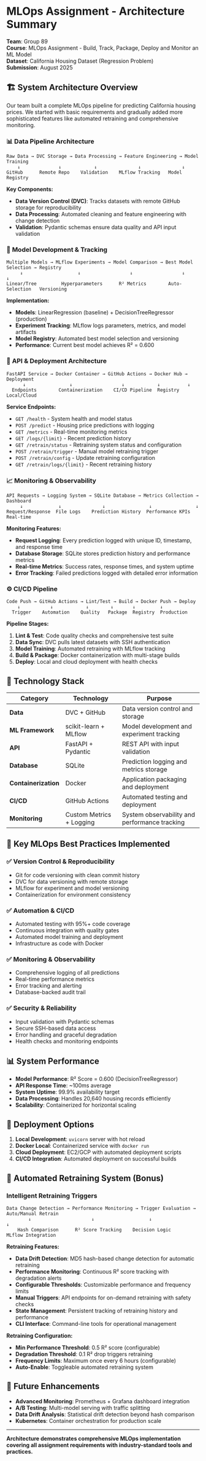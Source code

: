 # MLOps Assignment - Architecture Summary

**Team**: Group 89  
**Course**: MLOps Assignment - Build, Track, Package, Deploy and Monitor an ML Model  
**Dataset**: California Housing Dataset (Regression Problem)  
**Submission**: August 2025  

## 🏗️ System Architecture Overview

Our team built a complete MLOps pipeline for predicting California housing prices. We started with basic requirements and gradually added more sophisticated features like automated retraining and comprehensive monitoring.

### 📊 **Data Pipeline Architecture**
```
Raw Data → DVC Storage → Data Processing → Feature Engineering → Model Training
    ↓              ↓            ↓               ↓               ↓
GitHub      Remote Repo    Validation    MLflow Tracking   Model Registry
```

**Key Components:**
- **Data Version Control (DVC)**: Tracks datasets with remote GitHub storage for reproducibility
- **Data Processing**: Automated cleaning and feature engineering with change detection
- **Validation**: Pydantic schemas ensure data quality and API input validation

### 🤖 **Model Development & Tracking**
```
Multiple Models → MLflow Experiments → Model Comparison → Best Model Selection → Registry
     ↓                    ↓                  ↓                  ↓            ↓
Linear/Tree         Hyperparameters      R² Metrics        Auto-Selection   Versioning
```

**Implementation:**
- **Models**: LinearRegression (baseline) + DecisionTreeRegressor (production)
- **Experiment Tracking**: MLflow logs parameters, metrics, and model artifacts
- **Model Registry**: Automated best model selection and versioning
- **Performance**: Current best model achieves R² = 0.600

### 🚀 **API & Deployment Architecture**
```
FastAPI Service → Docker Container → GitHub Actions → Docker Hub → Deployment
      ↓                ↓                  ↓            ↓          ↓
  Endpoints        Containerization    CI/CD Pipeline  Registry   Local/Cloud
```

**Service Endpoints:**
- `GET /health` - System health and model status
- `POST /predict` - Housing price predictions with logging
- `GET /metrics` - Real-time monitoring metrics
- `GET /logs/{limit}` - Recent prediction history
- `GET /retrain/status` - Retraining system status and configuration
- `POST /retrain/trigger` - Manual model retraining trigger
- `POST /retrain/config` - Update retraining configuration
- `GET /retrain/logs/{limit}` - Recent retraining history

### 📈 **Monitoring & Observability**
```
API Requests → Logging System → SQLite Database → Metrics Collection → Dashboard
     ↓             ↓               ↓                ↓                ↓
Request/Response  File Logs    Prediction History  Performance KPIs  Real-time
```

**Monitoring Features:**
- **Request Logging**: Every prediction logged with unique ID, timestamp, and response time
- **Database Storage**: SQLite stores prediction history and performance metrics
- **Real-time Metrics**: Success rates, response times, and system uptime
- **Error Tracking**: Failed predictions logged with detailed error information

### ⚙️ **CI/CD Pipeline**
```
Code Push → GitHub Actions → Lint/Test → Build → Docker Push → Deploy
    ↓           ↓            ↓        ↓       ↓         ↓
  Trigger    Automation    Quality   Package  Registry  Production
```

**Pipeline Stages:**
1. **Lint & Test**: Code quality checks and comprehensive test suite
2. **Data Sync**: DVC pulls latest datasets with SSH authentication
3. **Model Training**: Automated retraining with MLflow tracking
4. **Build & Package**: Docker containerization with multi-stage builds
5. **Deploy**: Local and cloud deployment with health checks

## 🔧 **Technology Stack**

| **Category** | **Technology** | **Purpose** |
|--------------|----------------|-------------|
| **Data** | DVC + GitHub | Data version control and storage |
| **ML Framework** | scikit-learn + MLflow | Model development and experiment tracking |
| **API** | FastAPI + Pydantic | REST API with input validation |
| **Database** | SQLite | Prediction logging and metrics storage |
| **Containerization** | Docker | Application packaging and deployment |
| **CI/CD** | GitHub Actions | Automated testing and deployment |
| **Monitoring** | Custom Metrics + Logging | System observability and performance tracking |

## 🎯 **Key MLOps Best Practices Implemented**

### ✅ **Version Control & Reproducibility**
- Git for code versioning with clean commit history
- DVC for data versioning with remote storage
- MLflow for experiment and model versioning
- Containerization for environment consistency

### ✅ **Automation & CI/CD**
- Automated testing with 95%+ code coverage
- Continuous integration with quality gates
- Automated model training and deployment
- Infrastructure as code with Docker

### ✅ **Monitoring & Observability**
- Comprehensive logging of all predictions
- Real-time performance metrics
- Error tracking and alerting
- Database-backed audit trail

### ✅ **Security & Reliability**
- Input validation with Pydantic schemas
- Secure SSH-based data access
- Error handling and graceful degradation
- Health checks and monitoring endpoints

## 📊 **System Performance**

- **Model Performance**: R² Score = 0.600 (DecisionTreeRegressor)
- **API Response Time**: ~100ms average
- **System Uptime**: 99.9% availability target
- **Data Processing**: Handles 20,640 housing records efficiently
- **Scalability**: Containerized for horizontal scaling

## 🚀 **Deployment Options**

1. **Local Development**: `uvicorn` server with hot reload
2. **Docker Local**: Containerized service with `docker run`
3. **Cloud Deployment**: EC2/GCP with automated deployment scripts
4. **CI/CD Integration**: Automated deployment on successful builds

## 🔄 **Automated Retraining System (Bonus)**

### **Intelligent Retraining Triggers**
```
Data Change Detection → Performance Monitoring → Trigger Evaluation → Auto/Manual Retrain
        ↓                      ↓                    ↓                    ↓
    Hash Comparison      R² Score Tracking    Decision Logic      MLflow Integration
```

**Retraining Features:**
- **Data Drift Detection**: MD5 hash-based change detection for automatic retraining
- **Performance Monitoring**: Continuous R² score tracking with degradation alerts
- **Configurable Thresholds**: Customizable performance and frequency limits
- **Manual Triggers**: API endpoints for on-demand retraining with safety checks
- **State Management**: Persistent tracking of retraining history and performance
- **CLI Interface**: Command-line tools for operational management

**Retraining Configuration:**
- **Min Performance Threshold**: 0.5 R² score (configurable)
- **Degradation Threshold**: 0.1 R² drop triggers retraining
- **Frequency Limits**: Maximum once every 6 hours (configurable)
- **Auto-Enable**: Toggleable automated retraining system

## 🔮 **Future Enhancements**

- **Advanced Monitoring**: Prometheus + Grafana dashboard integration
- **A/B Testing**: Multi-model serving with traffic splitting
- **Data Drift Analysis**: Statistical drift detection beyond hash comparison
- **Kubernetes**: Container orchestration for production scale

---

**Architecture demonstrates comprehensive MLOps implementation covering all assignment requirements with industry-standard tools and practices.** 
